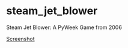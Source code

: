 # steam_jet_blower
Steam Jet Blower: A PyWeek Game from 2006

[Screenshot](http://pyweek.org/media/dl/2/sjbrown/Screenshot6.png)
